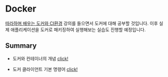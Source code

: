 # Docker

[따라하며 배우는 도커와 CI환경](https://www.inflearn.com/course/%EB%94%B0%EB%9D%BC%ED%95%98%EB%A9%B0-%EB%B0%B0%EC%9A%B0%EB%8A%94-%EB%8F%84%EC%BB%A4-ci/dashboard) 강의를 들으면서 도커에 대해 공부할 것입니다. 이후 실제 애플리케이션을 도커로 패키징하여 실행해보는 실습도 진행할 예정입니다.

## Summary

- 도커와 컨테이너의 개념 [click!](https://github.com/Ohjiwoo-lab/TIL/blob/main/Docker/What_Is_Docker.md)

- 도커 클라이언트 기본 명령어 [click!](https://github.com/Ohjiwoo-lab/TIL/blob/main/Docker/Docker_Client_Command.md)